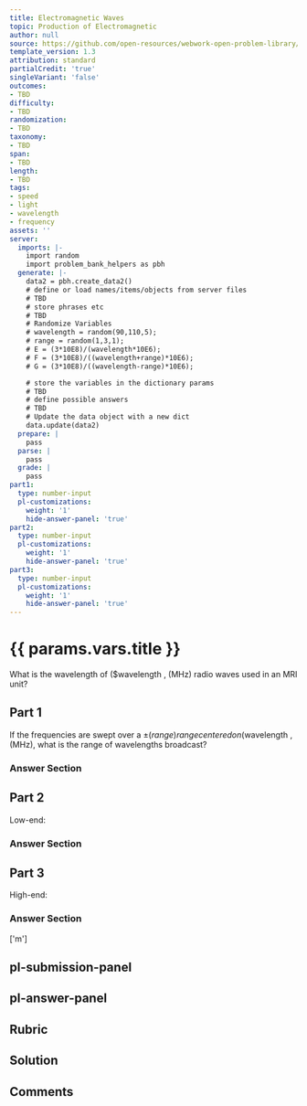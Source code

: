```yaml
---
title: Electromagnetic Waves
topic: Production of Electromagnetic
author: null
source: https://github.com/open-resources/webwork-open-problem-library/tree/master/Contrib/BrockPhysics/College_Physics_Urone/24.Electromagnetic_Waves/24-03.The_Electromagnetic_Spectrum/NU_U17_24_03_017.pg
template_version: 1.3
attribution: standard
partialCredit: 'true'
singleVariant: 'false'
outcomes:
- TBD
difficulty:
- TBD
randomization:
- TBD
taxonomy:
- TBD
span:
- TBD
length:
- TBD
tags:
- speed
- light
- wavelength
- frequency
assets: ''
server:
  imports: |-
    import random
    import problem_bank_helpers as pbh
  generate: |-
    data2 = pbh.create_data2()
    # define or load names/items/objects from server files
    # TBD
    # store phrases etc
    # TBD
    # Randomize Variables
    # wavelength = random(90,110,5);
    # range = random(1,3,1);
    # E = (3*10E8)/(wavelength*10E6);
    # F = (3*10E8)/((wavelength+range)*10E6);
    # G = (3*10E8)/((wavelength-range)*10E6);

    # store the variables in the dictionary params
    # TBD
    # define possible answers
    # TBD
    # Update the data object with a new dict
    data.update(data2)
  prepare: |
    pass
  parse: |
    pass
  grade: |
    pass
part1:
  type: number-input
  pl-customizations:
    weight: '1'
    hide-answer-panel: 'true'
part2:
  type: number-input
  pl-customizations:
    weight: '1'
    hide-answer-panel: 'true'
part3:
  type: number-input
  pl-customizations:
    weight: '1'
    hide-answer-panel: 'true'
---
```


# {{ params.vars.title }} 


What is the wavelength of ($wavelength , (MHz) radio waves used in an MRI unit?

## Part 1 
If the frequencies are swept over a ±($range) range centered on ($wavelength , (MHz), what is the range of wavelengths broadcast? 


 ### Answer Section

## Part 2 
Low-end: 


 ### Answer Section

## Part 3 
High-end: 


 ### Answer Section
['m']

## pl-submission-panel 


## pl-answer-panel 


## Rubric 


## Solution 


## Comments 



